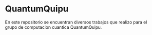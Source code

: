 # QuantumQuipu
En este repositorio se encuentran diversos trabajos que realizo para el grupo de computacion cuantica QuantumQuipu.
